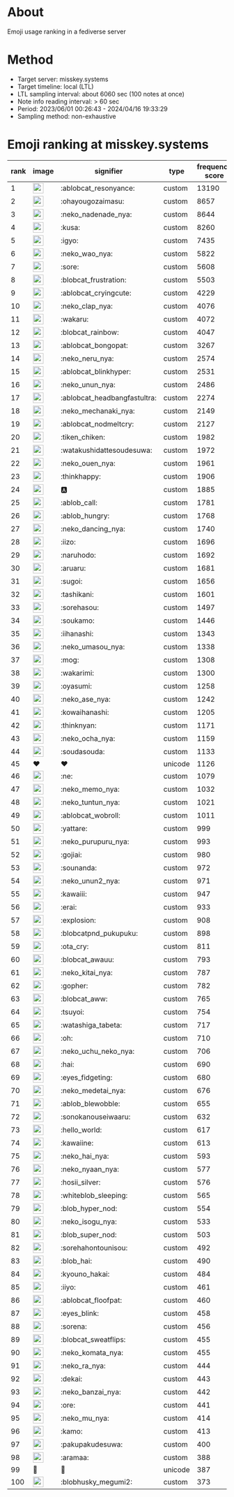 # About
Emoji usage ranking in a fediverse server

# Method
- Target server: misskey.systems
- Target timeline: local (LTL)
- LTL sampling interval: about 6060 sec (100 notes at once)
- Note info reading interval: > 60 sec
- Period: 2023/06/01 00:26:43 - 2024/04/16 19:33:29 
- Sampling method: non-exhaustive

# Emoji ranking at misskey.systems

|rank|image|signifier|type|frequency score|
|----|----|----|----|----|
|1|<img height="24" src="https://misskey.systems/emoji/ablobcat_resonyance.webp">|:ablobcat_resonyance:|custom|13190|
|2|<img height="24" src="https://misskey.systems/emoji/ohayougozaimasu.webp">|:ohayougozaimasu:|custom|8657|
|3|<img height="24" src="https://misskey.systems/emoji/neko_nadenade_nya.webp">|:neko_nadenade_nya:|custom|8644|
|4|<img height="24" src="https://misskey.systems/emoji/kusa.webp">|:kusa:|custom|8260|
|5|<img height="24" src="https://misskey.systems/emoji/igyo.webp">|:igyo:|custom|7435|
|6|<img height="24" src="https://misskey.systems/emoji/neko_wao_nya.webp">|:neko_wao_nya:|custom|5822|
|7|<img height="24" src="https://misskey.systems/emoji/sore.webp">|:sore:|custom|5608|
|8|<img height="24" src="https://misskey.systems/emoji/blobcat_frustration.webp">|:blobcat_frustration:|custom|5503|
|9|<img height="24" src="https://misskey.systems/emoji/ablobcat_cryingcute.webp">|:ablobcat_cryingcute:|custom|4229|
|10|<img height="24" src="https://misskey.systems/emoji/neko_clap_nya.webp">|:neko_clap_nya:|custom|4076|
|11|<img height="24" src="https://misskey.systems/emoji/wakaru.webp">|:wakaru:|custom|4072|
|12|<img height="24" src="https://misskey.systems/emoji/blobcat_rainbow.webp">|:blobcat_rainbow:|custom|4047|
|13|<img height="24" src="https://misskey.systems/emoji/ablobcat_bongopat.webp">|:ablobcat_bongopat:|custom|3267|
|14|<img height="24" src="https://misskey.systems/emoji/neko_neru_nya.webp">|:neko_neru_nya:|custom|2574|
|15|<img height="24" src="https://misskey.systems/emoji/ablobcat_blinkhyper.webp">|:ablobcat_blinkhyper:|custom|2531|
|16|<img height="24" src="https://misskey.systems/emoji/neko_unun_nya.webp">|:neko_unun_nya:|custom|2486|
|17|<img height="24" src="https://misskey.systems/emoji/ablobcat_headbangfastultra.webp">|:ablobcat_headbangfastultra:|custom|2274|
|18|<img height="24" src="https://misskey.systems/emoji/neko_mechanaki_nya.webp">|:neko_mechanaki_nya:|custom|2149|
|19|<img height="24" src="https://misskey.systems/emoji/ablobcat_nodmeltcry.webp">|:ablobcat_nodmeltcry:|custom|2127|
|20|<img height="24" src="https://misskey.systems/emoji/tiken_chiken.webp">|:tiken_chiken:|custom|1982|
|21|<img height="24" src="https://misskey.systems/emoji/watakushidattesoudesuwa.webp">|:watakushidattesoudesuwa:|custom|1972|
|22|<img height="24" src="https://misskey.systems/emoji/neko_ouen_nya.webp">|:neko_ouen_nya:|custom|1961|
|23|<img height="24" src="https://misskey.systems/emoji/thinkhappy.webp">|:thinkhappy:|custom|1906|
|24|<img height="24" src="https://misskey.systems/emoji/a.webp">|:a:|custom|1885|
|25|<img height="24" src="https://misskey.systems/emoji/ablob_call.webp">|:ablob_call:|custom|1781|
|26|<img height="24" src="https://misskey.systems/emoji/ablob_hungry.webp">|:ablob_hungry:|custom|1768|
|27|<img height="24" src="https://misskey.systems/emoji/neko_dancing_nya.webp">|:neko_dancing_nya:|custom|1740|
|28|<img height="24" src="https://misskey.systems/emoji/iizo.webp">|:iizo:|custom|1696|
|29|<img height="24" src="https://misskey.systems/emoji/naruhodo.webp">|:naruhodo:|custom|1692|
|30|<img height="24" src="https://misskey.systems/emoji/aruaru.webp">|:aruaru:|custom|1681|
|31|<img height="24" src="https://misskey.systems/emoji/sugoi.webp">|:sugoi:|custom|1656|
|32|<img height="24" src="https://misskey.systems/emoji/tashikani.webp">|:tashikani:|custom|1601|
|33|<img height="24" src="https://misskey.systems/emoji/sorehasou.webp">|:sorehasou:|custom|1497|
|34|<img height="24" src="https://misskey.systems/emoji/soukamo.webp">|:soukamo:|custom|1446|
|35|<img height="24" src="https://misskey.systems/emoji/iihanashi.webp">|:iihanashi:|custom|1343|
|36|<img height="24" src="https://misskey.systems/emoji/neko_umasou_nya.webp">|:neko_umasou_nya:|custom|1338|
|37|<img height="24" src="https://misskey.systems/emoji/mog.webp">|:mog:|custom|1308|
|38|<img height="24" src="https://misskey.systems/emoji/wakarimi.webp">|:wakarimi:|custom|1300|
|39|<img height="24" src="https://misskey.systems/emoji/oyasumi.webp">|:oyasumi:|custom|1258|
|40|<img height="24" src="https://misskey.systems/emoji/neko_ase_nya.webp">|:neko_ase_nya:|custom|1242|
|41|<img height="24" src="https://misskey.systems/emoji/kowaihanashi.webp">|:kowaihanashi:|custom|1205|
|42|<img height="24" src="https://misskey.systems/emoji/thinknyan.webp">|:thinknyan:|custom|1171|
|43|<img height="24" src="https://misskey.systems/emoji/neko_ocha_nya.webp">|:neko_ocha_nya:|custom|1159|
|44|<img height="24" src="https://misskey.systems/emoji/soudasouda.webp">|:soudasouda:|custom|1133|
|45|❤|❤|unicode|1126|
|46|<img height="24" src="https://misskey.systems/emoji/ne.webp">|:ne:|custom|1079|
|47|<img height="24" src="https://misskey.systems/emoji/neko_memo_nya.webp">|:neko_memo_nya:|custom|1032|
|48|<img height="24" src="https://misskey.systems/emoji/neko_tuntun_nya.webp">|:neko_tuntun_nya:|custom|1021|
|49|<img height="24" src="https://misskey.systems/emoji/ablobcat_wobroll.webp">|:ablobcat_wobroll:|custom|1011|
|50|<img height="24" src="https://misskey.systems/emoji/yattare.webp">|:yattare:|custom|999|
|51|<img height="24" src="https://misskey.systems/emoji/neko_purupuru_nya.webp">|:neko_purupuru_nya:|custom|993|
|52|<img height="24" src="https://misskey.systems/emoji/gojiai.webp">|:gojiai:|custom|980|
|53|<img height="24" src="https://misskey.systems/emoji/sounanda.webp">|:sounanda:|custom|972|
|54|<img height="24" src="https://misskey.systems/emoji/neko_unun2_nya.webp">|:neko_unun2_nya:|custom|971|
|55|<img height="24" src="https://misskey.systems/emoji/kawaiii.webp">|:kawaiii:|custom|947|
|56|<img height="24" src="https://misskey.systems/emoji/erai.webp">|:erai:|custom|933|
|57|<img height="24" src="https://misskey.systems/emoji/explosion.webp">|:explosion:|custom|908|
|58|<img height="24" src="https://misskey.systems/emoji/blobcatpnd_pukupuku.webp">|:blobcatpnd_pukupuku:|custom|898|
|59|<img height="24" src="https://misskey.systems/emoji/ota_cry.webp">|:ota_cry:|custom|811|
|60|<img height="24" src="https://misskey.systems/emoji/blobcat_awauu.webp">|:blobcat_awauu:|custom|793|
|61|<img height="24" src="https://misskey.systems/emoji/neko_kitai_nya.webp">|:neko_kitai_nya:|custom|787|
|62|<img height="24" src="https://misskey.systems/emoji/gopher.webp">|:gopher:|custom|782|
|63|<img height="24" src="https://misskey.systems/emoji/blobcat_aww.webp">|:blobcat_aww:|custom|765|
|64|<img height="24" src="https://misskey.systems/emoji/tsuyoi.webp">|:tsuyoi:|custom|754|
|65|<img height="24" src="https://misskey.systems/emoji/watashiga_tabeta.webp">|:watashiga_tabeta:|custom|717|
|66|<img height="24" src="https://misskey.systems/emoji/oh.webp">|:oh:|custom|710|
|67|<img height="24" src="https://misskey.systems/emoji/neko_uchu_neko_nya.webp">|:neko_uchu_neko_nya:|custom|706|
|68|<img height="24" src="https://misskey.systems/emoji/hai.webp">|:hai:|custom|690|
|69|<img height="24" src="https://misskey.systems/emoji/eyes_fidgeting.webp">|:eyes_fidgeting:|custom|680|
|70|<img height="24" src="https://misskey.systems/emoji/neko_medetai_nya.webp">|:neko_medetai_nya:|custom|676|
|71|<img height="24" src="https://misskey.systems/emoji/ablob_blewobble.webp">|:ablob_blewobble:|custom|655|
|72|<img height="24" src="https://misskey.systems/emoji/sonokanouseiwaaru.webp">|:sonokanouseiwaaru:|custom|632|
|73|<img height="24" src="https://misskey.systems/emoji/hello_world.webp">|:hello_world:|custom|617|
|74|<img height="24" src="https://misskey.systems/emoji/kawaiine.webp">|:kawaiine:|custom|613|
|75|<img height="24" src="https://misskey.systems/emoji/neko_hai_nya.webp">|:neko_hai_nya:|custom|593|
|76|<img height="24" src="https://misskey.systems/emoji/neko_nyaan_nya.webp">|:neko_nyaan_nya:|custom|577|
|77|<img height="24" src="https://misskey.systems/emoji/hosii_silver.webp">|:hosii_silver:|custom|576|
|78|<img height="24" src="https://misskey.systems/emoji/whiteblob_sleeping.webp">|:whiteblob_sleeping:|custom|565|
|79|<img height="24" src="https://misskey.systems/emoji/blob_hyper_nod.webp">|:blob_hyper_nod:|custom|554|
|80|<img height="24" src="https://misskey.systems/emoji/neko_isogu_nya.webp">|:neko_isogu_nya:|custom|533|
|81|<img height="24" src="https://misskey.systems/emoji/blob_super_nod.webp">|:blob_super_nod:|custom|503|
|82|<img height="24" src="https://misskey.systems/emoji/sorehahontounisou.webp">|:sorehahontounisou:|custom|492|
|83|<img height="24" src="https://misskey.systems/emoji/blob_hai.webp">|:blob_hai:|custom|490|
|84|<img height="24" src="https://misskey.systems/emoji/kyouno_hakai.webp">|:kyouno_hakai:|custom|484|
|85|<img height="24" src="https://misskey.systems/emoji/iiyo.webp">|:iiyo:|custom|461|
|86|<img height="24" src="https://misskey.systems/emoji/ablobcat_floofpat.webp">|:ablobcat_floofpat:|custom|460|
|87|<img height="24" src="https://misskey.systems/emoji/eyes_blink.webp">|:eyes_blink:|custom|458|
|88|<img height="24" src="https://misskey.systems/emoji/sorena.webp">|:sorena:|custom|456|
|89|<img height="24" src="https://misskey.systems/emoji/blobcat_sweatflips.webp">|:blobcat_sweatflips:|custom|455|
|90|<img height="24" src="https://misskey.systems/emoji/neko_komata_nya.webp">|:neko_komata_nya:|custom|455|
|91|<img height="24" src="https://misskey.systems/emoji/neko_ra_nya.webp">|:neko_ra_nya:|custom|444|
|92|<img height="24" src="https://misskey.systems/emoji/dekai.webp">|:dekai:|custom|443|
|93|<img height="24" src="https://misskey.systems/emoji/neko_banzai_nya.webp">|:neko_banzai_nya:|custom|442|
|94|<img height="24" src="https://misskey.systems/emoji/ore.webp">|:ore:|custom|441|
|95|<img height="24" src="https://misskey.systems/emoji/neko_mu_nya.webp">|:neko_mu_nya:|custom|414|
|96|<img height="24" src="https://misskey.systems/emoji/kamo.webp">|:kamo:|custom|413|
|97|<img height="24" src="https://misskey.systems/emoji/pakupakudesuwa.webp">|:pakupakudesuwa:|custom|400|
|98|<img height="24" src="https://misskey.systems/emoji/aramaa.webp">|:aramaa:|custom|388|
|99|🎉|🎉|unicode|387|
|100|<img height="24" src="https://misskey.systems/emoji/blobhusky_megumi2.webp">|:blobhusky_megumi2:|custom|373|
